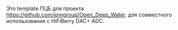 Это template ПЦБ для проекта https://github.com/ipmgroup/Open_Deep_Water.  для совместного использования с HiFiBerry DAC+ ADC. 
